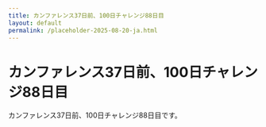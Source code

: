 ```yaml
---
title: カンファレンス37日前、100日チャレンジ88日目
layout: default
permalink: /placeholder-2025-08-20-ja.html
---
```


# カンファレンス37日前、100日チャレンジ88日目

カンファレンス37日前、100日チャレンジ88日目です。